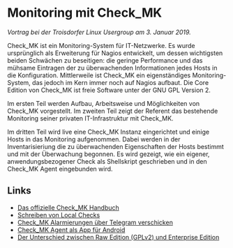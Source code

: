 # Monitoring mit Check_MK

_Vortrag bei der Troisdorfer Linux Usergroup am 3. Januar 2019._

Check_MK ist ein Monitoring-System für IT-Netzwerke. Es wurde ursprünglich als Erweiterung für Nagios entwickelt, um dessen wichtigsten beiden Schwächen zu beseitigen: die geringe Performance und das mühsame Eintragen der zu überwachenden Informationen jedes Hosts in die Konfiguration. Mittlerweile ist Check_MK ein eigenständiges Monitoring-System, das jedoch im Kern immer noch auf Nagios aufbaut. Die Core Edition von Check_MK ist freie Software unter der GNU GPL Version 2.

Im ersten Teil werden Aufbau, Arbeitsweise und Möglichkeiten von Check_MK vorgestellt. Im zweiten Teil zeigt der Referent das bestehende Monitoring seiner privaten IT-Infrastruktur mit Check_MK.

Im dritten Teil wird live eine Check_MK Instanz eingerichtet und einige Hosts in das Monitoring aufgenommen. Dabei werden in der Inventarisieriung die zu überwachenden Eigenschaften der Hosts bestimmt und mit der Überwachung begonnen. Es wird gezeigt, wie ein eigener, anwendungsbezogener Check als Shellskript geschrieben und in den Check_MK Agent eingebunden wird.

## Links

* [Das offizielle Check_MK Handbuch](https://mathias-kettner.de/cms.html)
* [Schreiben von Local Checks](https://mathias-kettner.de/cms_localchecks.html)
* [Check_MK Alarmierungen über Telegram verschicken](https://www.karl-deutsch.at/check_mk_notifications_telegram.html)
* [Check_MK Agent als App für Android](https://play.google.com/store/apps/details?id=mrm.marco.probeomd&hl=de)
* [Der Unterschied zwischen Raw Edition (GPLv2) und Enterprise Edition](https://mathias-kettner.de/editions.html)

